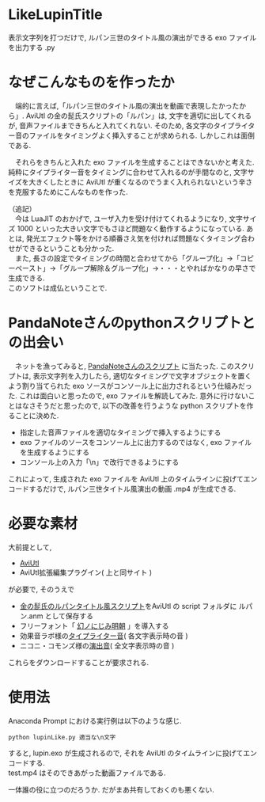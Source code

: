 # LikeLupinTitle
表示文字列を打つだけで, ルパン三世のタイトル風の演出ができる exo ファイルを出力する .py  
  
# なぜこんなものを作ったか  
　端的に言えば,「ルパン三世のタイトル風の演出を動画で表現したかったから」. AviUtl の金の髭氏スクリプトの「ルパン」は, 文字を適切に出してくれるが, 音声ファイルまできちんと入れてくれない. そのため, 各文字のタイプライター音のファイルをタイミングよく挿入することが求められる. しかしこれは面倒である.

　それらをきちんと入れた exo ファイルを生成することはできないかと考えた. 純粋にタイプライター音をタイミングに合わせて入れるのが手間なのと, 文字サイズを大きくしたときに AviUtl が重くなるのでうまく入れられないという辛さを克服するためにこんなものを作った.  

（追記）  
　今は LuaJIT のおかげで, ユーザ入力を受け付けてくれるようになり, 文字サイズ 1000 といった大きい文字でもさほど問題なく動作するようになっている.
あとは, 発光エフェクト等をかける順番さえ気を付ければ問題なくタイミング合わせができるということも分かった.  
　また, 長さの設定でタイミングの時間と合わせてから「グループ化」→「コピーペースト」→「グループ解除＆グループ化」→・・・とやればかなりの早さで生成できる.  
このソフトは成仏ということで.

# PandaNoteさんのpythonスクリプトとの出会い  
　ネットを漁ってみると, [PandaNoteさんのスクリプト](https://pandanote.info/?p=2422) に当たった. このスクリプトは, 表示文字列を入力したら, 適切なタイミングで文字オブジェクトを置くよう割り当てられた exo ソースがコンソール上に出力されるという仕組みだった. これは面白いと思ったので, exo ファイルを解読してみた. 意外に行けないことはなさそうだと思ったので, 以下の改善を行うような python スクリプトを作ることに決めた.  
- 指定した音声ファイルを適切なタイミングで挿入するようにする  
- exo ファイルのソースをコンソール上に出力するのではなく, exo ファイルを生成するようにする  
- コンソール上の入力「\n」で改行できるようにする  
  
これによって, 生成された exo ファイルを AviUtl 上のタイムラインに投げてエンコードするだけで, ルパン三世タイトル風演出の動画 .mp4 が生成できる.  
# 必要な素材  
大前提として,  
- [AviUtl](http://spring-fragrance.mints.ne.jp/aviutl/)  
- AviUtl拡張編集プラグイン( 上と同サイト )  
  
が必要で, そのうえで  
  
- [金の髭氏のルパンタイトル風スクリプト](https://aviutlscript.wiki.fc2.com/wiki/%E3%82%A2%E3%83%8B%E3%83%A1%E3%83%BC%E3%82%B7%E3%83%A7%E3%83%B3%E5%8A%B9%E6%9E%9C%EF%BC%91)をAviUtl の script フォルダに ルパン.anm として保存する  
- フリーフォント「 [幻ノにじみ明朝](http://www.fontna.com/blog/1912/) 」を導入する  
- 効果音ラボ様の[タイプライター音](https://soundeffect-lab.info/sound/anime/)( 各文字表示時の音 )  
- ニコニ・コモンズ様の[演出音](http://commons.nicovideo.jp/material/nc105836)( 全文字表示時の音 )  
  
これらをダウンロードすることが要求される.  
  
# 使用法
Anaconda Prompt における実行例は以下のような感じ.  
  
```
python lupinLike.py 適当な\n文字
```
  
すると, lupin.exo が生成されるので, それを AviUtl のタイムラインに投げてエンコードする.  
 test.mp4 はそのできあがった動画ファイルである.  
  
一体誰の役に立つのだろうか. だがまあ共有しておくのも悪くない.  
